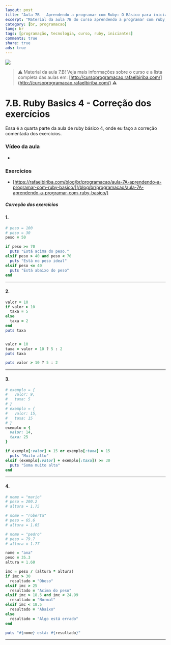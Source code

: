 ```yaml
---
layout: post
title: "Aula 7B - Aprendendo a programar com Ruby: O Básico para iniciantes"
excerpt: "Material da aula 7B do curso aprendendo a programar com ruby, o básico para iniciantes. Nunca é tarde para começar a programar! Eu criei um curso gratuito, fácil e didático voltado para iniciantes. Confira mais informações aqui nessa publicação."
category: [br, programacao]
lang: br
tags: [programação, tecnologia, curso, ruby, iniciantes]
comments: true
share: true
ads: true
---
```


![](/blog/images/curso_ruby_basico/banner-curso-ruby-7B.jpg)

> :warning: Material da aula 7.B! Veja mais informações sobre o curso e a lista completa das aulas em: [http://cursoprogramacao.rafaelbiriba.com/](http://cursoprogramacao.rafaelbiriba.com/) :warning:

# 7.B. Ruby Basics 4 - Correção dos exercícios

Essa é a quarta parte da aula de ruby básico 4, onde eu faço a correção comentada dos exercícios.

### Vídeo da aula

- []()

### Exercícios

- [https://rafaelbiriba.com/blog/br/programacao/aula-7A-aprendendo-a-programar-com-ruby-basico/](/blog/br/programacao/aula-7A-aprendendo-a-programar-com-ruby-basico/)

##### Correção dos exercícios

#### 1.

```ruby
# peso = 100
# peso = 30
peso = 50

if peso >= 70
  puts "Está acima do peso."
elsif peso > 40 and peso < 70
  puts "Está no peso ideal"
elsif peso <= 40
  puts "Está abaixo do peso"
end
```

---

#### 2.

```ruby
valor = 10
if valor > 10
  taxa = 5
else
  taxa = 2
end
puts taxa


valor = 10
taxa = valor > 10 ? 5 : 2
puts taxa

puts valor > 10 ? 5 : 2
```

---

#### 3.

```ruby
# exemplo = {
#   valor: 9,
#   taxa: 5
# }
# exemplo = {
#   valor: 15,
#   taxa: 15
# }
exemplo = {
  valor: 14,
  taxa: 25
}

if exemplo[:valor] > 15 or exemplo[:taxa] > 15
  puts "Muito alto"
elsif (exemplo[:valor] + exemplo[:taxa]) >= 30
  puts "Soma muito alta"
end
```

---

#### 4.

```ruby
# nome = "mario"
# peso = 200.2
# altura = 1.75

# nome = "roberta"
# peso = 65.6
# altura = 1.65

# nome = "pedro"
# peso = 79.7
# altura = 1.77

nome = "ana"
peso = 35.3
altura = 1.60

imc = peso / (altura * altura)
if imc > 30
  resultado = "Obeso"
elsif imc > 25
  resultado = "Acima do peso"
elsif imc > 18.5 and imc < 24.99
  resultado = "Normal"
elsif imc < 18.5
  resultado = "Abaixo"
else
  resultado = "Algo está errado"
end

puts "#{nome} está: #{resultado}"
```

---
